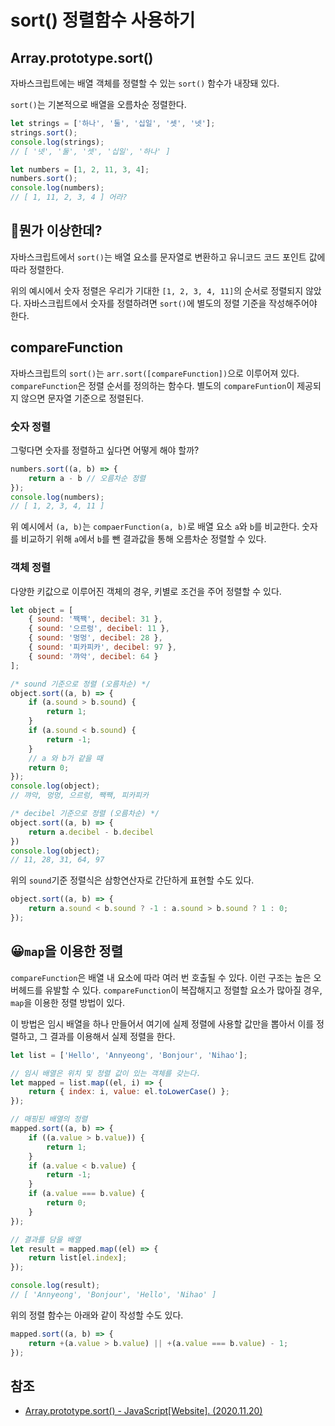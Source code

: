# sort() 정렬함수 사용하기

## Array.prototype.sort()

자바스크립트에는 배열 객체를 정렬할 수 있는 `sort()` 함수가 내장돼 있다.

`sort()`는 기본적으로 배열을 오름차순 정렬한다.

```javascript
let strings = ['하나', '둘', '십일', '셋', '넷'];
strings.sort();
console.log(strings);
// [ '넷', '둘', '셋', '십일', '하나' ]

let numbers = [1, 2, 11, 3, 4];
numbers.sort();
console.log(numbers);
// [ 1, 11, 2, 3, 4 ] 어라?
```



## 🤔뭔가 이상한데?

자바스크립트에서 `sort()`는 배열 요소를 문자열로 변환하고 유니코드 코드 포인트 값에 따라 정렬한다.

위의 예시에서 숫자 정렬은 우리가 기대한 `[1, 2, 3, 4, 11]`의 순서로 정렬되지 않았다. 자바스크립트에서 숫자를 정렬하려면 `sort()`에 별도의 정렬 기준을 작성해주어야 한다.



## compareFunction

자바스크립트의 `sort()`는 `arr.sort([compareFunction])`으로 이루어져 있다. `compareFunction`은 정렬 순서를 정의하는 함수다.  별도의 `compareFuntion`이 제공되지 않으면 문자열 기준으로 정렬된다. 



### 숫자 정렬

그렇다면 숫자를 정렬하고 싶다면 어떻게 해야 할까?

```javascript
numbers.sort((a, b) => { 
    return a - b // 오름차순 정렬
});
console.log(numbers);
// [ 1, 2, 3, 4, 11 ]
```

위 예시에서 `(a, b)`는  `compaerFunction(a, b)`로 배열 요소 `a`와 `b`를 비교한다. 숫자를 비교하기 위해 `a`에서 `b`를 뺀 결과값을 통해 오름차순 정렬할 수 있다.



### 객체 정렬

다양한 키값으로 이루어진 객체의 경우, 키별로 조건을 주어 정렬할 수 있다.

```javascript
let object = [
    { sound: '짹짹', decibel: 31 },
    { sound: '으르렁', decibel: 11 },
    { sound: '멍멍', decibel: 28 },
    { sound: '피카피카', decibel: 97 },
    { sound: '꺄악', decibel: 64 }
];

/* sound 기준으로 정렬 (오름차순) */
object.sort((a, b) => {
    if (a.sound > b.sound) {
        return 1;
    }
    if (a.sound < b.sound) {
        return -1;
    }
    // a 와 b가 같을 때
    return 0;
});
console.log(object); 
// 꺄악, 멍멍, 으르렁, 짹짹, 피카피카

/* decibel 기준으로 정렬 (오름차순) */
object.sort((a, b) => {
    return a.decibel - b.decibel
})
console.log(object); 
// 11, 28, 31, 64, 97
```



위의 `sound`기준 정렬식은 삼항연산자로 간단하게 표현할 수도 있다.

```javascript
object.sort((a, b) => {
    return a.sound < b.sound ? -1 : a.sound > b.sound ? 1 : 0;
});
```



## 😀`map`을 이용한 정렬

`compareFunction`은 배열 내 요소에 따라 여러 번 호출될 수 있다. 이런 구조는 높은 오버헤드를 유발할 수 있다. `compareFunction`이 복잡해지고 정렬할 요소가 많아질 경우, `map`을 이용한 정렬 방법이 있다. 

이 방법은 임시 배열을 하나 만들어서 여기에 실제 정렬에 사용할 값만을 뽑아서 이를 정렬하고, 그 결과를 이용해서 실제 정렬을 한다.



```javascript
let list = ['Hello', 'Annyeong', 'Bonjour', 'Nihao'];

// 임시 배열은 위치 및 정렬 값이 있는 객체를 갖는다.
let mapped = list.map((el, i) => {
    return { index: i, value: el.toLowerCase() };
});

// 매핑된 배열의 정렬
mapped.sort((a, b) => {
    if ((a.value > b.value)) {
        return 1;
    } 
    if (a.value < b.value) {
        return -1;
    }
    if (a.value === b.value) {
        return 0;
    }
});

// 결과를 담을 배열
let result = mapped.map((el) => {
    return list[el.index];
});

console.log(result);
// [ 'Annyeong', 'Bonjour', 'Hello', 'Nihao' ]
```



위의 정렬 함수는 아래와 같이 작성할 수도 있다.

```javascript
mapped.sort((a, b) => {
    return +(a.value > b.value) || +(a.value === b.value) - 1;
});
```



## 참조

- [Array.prototype.sort() - JavaScript[Website]. (2020.11.20)](https://developer.mozilla.org/ko/docs/Web/JavaScript/Reference/Global_Objects/Array/sort)

